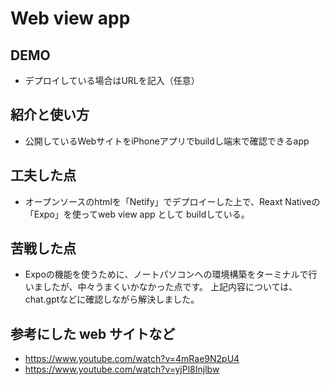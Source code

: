 # Web view app

## DEMO

  - デプロイしている場合はURLを記入（任意）

## 紹介と使い方

  - 公開しているWebサイトをiPhoneアプリでbuildし端末で確認できるapp

## 工夫した点

  - オープンソースのhtmlを「Netify」でデプロイーした上で、Reaxt Nativeの「Expo」を使ってweb view app として buildしている。

## 苦戦した点

  - Expoの機能を使うために、ノートパソコンへの環境構築をターミナルで行いましたが、中々うまくいかなかった点です。
    上記内容については、chat.gptなどに確認しながら解決しました。

## 参考にした web サイトなど

  - https://www.youtube.com/watch?v=4mRae9N2pU4
  - https://www.youtube.com/watch?v=yjPl8Injlbw